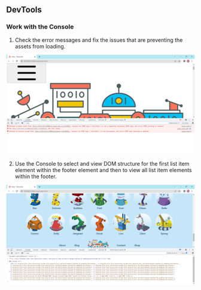 ## DevTools

### Work with the Console

1. Check the error messages and fix the issues that are preventing the assets from loading.

![Errors](/Console/screenshots/errors.jpg "errors")

2. Use the Console to select and view DOM structure for the first list item element within the footer element and then to view all list item elements within the footer.

![DOM](/Console/screenshots/DOM.jpg "DOM")